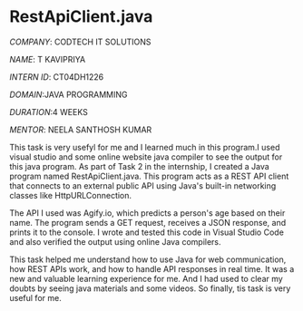 # RestApiClient.java

*COMPANY*: CODTECH IT SOLUTIONS

*NAME*: T KAVIPRIYA

*INTERN ID*: CT04DH1226

*DOMAIN*:JAVA PROGRAMMING

*DURATION*:4 WEEKS

*MENTOR*: NEELA SANTHOSH KUMAR

This task is very usefyl for me and I learned much in this program.I used visual studio and some online website java compiler to see the output for this java program. As part of Task 2 in the internship, I created a Java program named RestApiClient.java. This program acts as a REST API client that connects to an external public API using Java's built-in networking classes like HttpURLConnection.

The API I used was Agify.io, which predicts a person's age based on their name. The program sends a GET request, receives a JSON response, and prints it to the console. I wrote and tested this code in Visual Studio Code and also verified the output using online Java compilers.

This task helped me understand how to use Java for web communication, how REST APIs work, and how to handle API responses in real time. It was a new and valuable learning experience for me. And I had used to clear my doubts by seeing java materials and some videos. So finally, tis task is very useful for me. 





